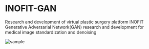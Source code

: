 # INOFIT-GAN


Research and development of virtual plastic surgery platform INOFIT
Generative Adversarial Network(GAN) research and development for medical image standardization and denoising


![sample](https://user-images.githubusercontent.com/35555272/186087643-7e24c8be-9837-452b-96a9-572be56efc73.png)
